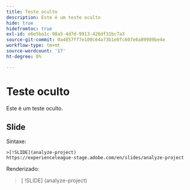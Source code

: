 ```yaml
---
title: Teste oculto
description: Este é um teste oculto
hide: true
hidefromtoc: true
exl-id: e6e5ba1c-98a5-4d7d-9913-426df31bc7a3
source-git-commit: 0a4857ff7e100c64a73b1e0fc607e6a89989be4e
workflow-type: tm+mt
source-wordcount: '17'
ht-degree: 0%

---
```


# Teste oculto

Este é um teste oculto.

## Slide

Sintaxe:

```
>[!SLIDE](analyze-project)
https://experienceleague-stage.adobe.com/en/slides/analyze-project
```

Renderizado:

>[ !SLIDE] (analyze-project)
